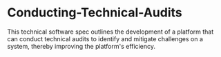 # Conducting-Technical-Audits
This technical software spec outlines the development of a platform that can conduct technical audits to identify and mitigate challenges on a system, thereby improving the platform's efficiency.
